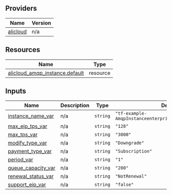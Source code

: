 <!-- BEGIN_TF_DOCS -->
## Providers

| Name | Version |
|------|---------|
| <a name="provider_alicloud"></a> [alicloud](#provider\_alicloud) | n/a |

## Resources

| Name | Type |
|------|------|
| [alicloud_amqp_instance.default](https://registry.terraform.io/providers/hashicorp/alicloud/latest/docs/resources/amqp_instance) | resource |

## Inputs

| Name | Description | Type | Default | Required |
|------|-------------|------|---------|:--------:|
| <a name="input_instance_name_var"></a> [instance\_name\_var](#input\_instance\_name\_var) | n/a | `string` | `"tf-example-AmqpInstanceenterprise7875547674402806021"` | no |
| <a name="input_max_eip_tps_var"></a> [max\_eip\_tps\_var](#input\_max\_eip\_tps\_var) | n/a | `string` | `"128"` | no |
| <a name="input_max_tps_var"></a> [max\_tps\_var](#input\_max\_tps\_var) | n/a | `string` | `"3000"` | no |
| <a name="input_modify_type_var"></a> [modify\_type\_var](#input\_modify\_type\_var) | n/a | `string` | `"Downgrade"` | no |
| <a name="input_payment_type_var"></a> [payment\_type\_var](#input\_payment\_type\_var) | n/a | `string` | `"Subscription"` | no |
| <a name="input_period_var"></a> [period\_var](#input\_period\_var) | n/a | `string` | `"1"` | no |
| <a name="input_queue_capacity_var"></a> [queue\_capacity\_var](#input\_queue\_capacity\_var) | n/a | `string` | `"200"` | no |
| <a name="input_renewal_status_var"></a> [renewal\_status\_var](#input\_renewal\_status\_var) | n/a | `string` | `"NotRenewal"` | no |
| <a name="input_support_eip_var"></a> [support\_eip\_var](#input\_support\_eip\_var) | n/a | `string` | `"false"` | no |
<!-- END_TF_DOCS -->    